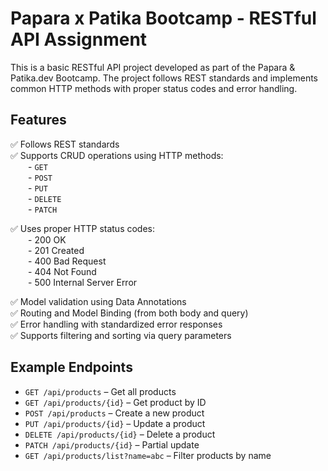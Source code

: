 # Papara x Patika Bootcamp - RESTful API Assignment

This is a basic RESTful API project developed as part of the Papara & Patika.dev Bootcamp. The project follows REST standards and implements common HTTP methods with proper status codes and error handling.

##  Features

✅ Follows REST standards  
✅ Supports CRUD operations using HTTP methods:  
  - `GET`  
  - `POST`  
  - `PUT`  
  - `DELETE`  
  - `PATCH`  

✅ Uses proper HTTP status codes:  
  - 200 OK  
  - 201 Created  
  - 400 Bad Request  
  - 404 Not Found  
  - 500 Internal Server Error  

✅ Model validation using Data Annotations  
✅ Routing and Model Binding (from both body and query)  
✅ Error handling with standardized error responses  
✅ Supports filtering and sorting via query parameters

##  Example Endpoints

- `GET /api/products` – Get all products  
- `GET /api/products/{id}` – Get product by ID  
- `POST /api/products` – Create a new product  
- `PUT /api/products/{id}` – Update a product  
- `DELETE /api/products/{id}` – Delete a product  
- `PATCH /api/products/{id}` – Partial update  
- `GET /api/products/list?name=abc` – Filter products by name



